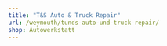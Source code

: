 ```yaml
---
title: "T&S Auto & Truck Repair"
url: /weymouth/tunds-auto-und-truck-repair/
shop: Autowerkstatt
---
```

